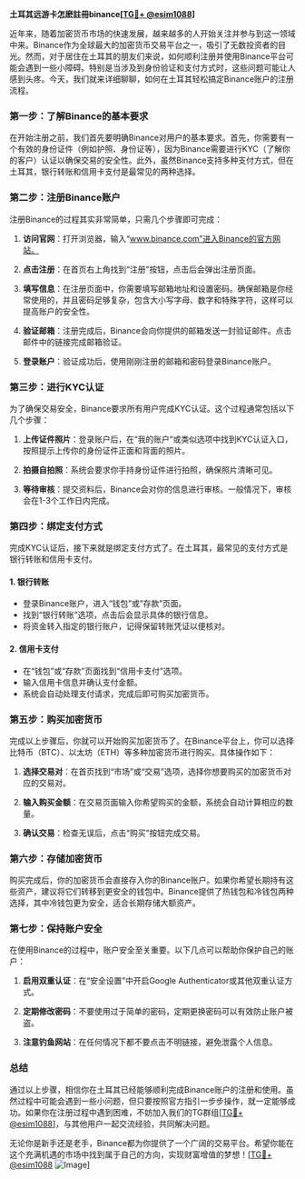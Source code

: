 **土耳其远游卡怎麽註冊binance[[TG💪+ @esim1088](https://t.me/s/esim1088)]**

近年来，随着加密货币市场的快速发展，越来越多的人开始关注并参与到这一领域中来。Binance作为全球最大的加密货币交易平台之一，吸引了无数投资者的目光。然而，对于居住在土耳其的朋友们来说，如何顺利注册并使用Binance平台可能会遇到一些小障碍。特别是当涉及到身份验证和支付方式时，这些问题可能让人感到头疼。今天，我们就来详细聊聊，如何在土耳其轻松搞定Binance账户的注册流程。

### **第一步：了解Binance的基本要求**

在开始注册之前，我们首先要明确Binance对用户的基本要求。首先，你需要有一个有效的身份证件（例如护照、身份证等），因为Binance需要进行KYC（了解你的客户）认证以确保交易的安全性。此外，虽然Binance支持多种支付方式，但在土耳其，银行转账和信用卡支付是最常见的两种选择。

### **第二步：注册Binance账户**

注册Binance的过程其实非常简单，只需几个步骤即可完成：

1. **访问官网**：打开浏览器，输入“www.binance.com”进入Binance的官方网站。
   
2. **点击注册**：在首页右上角找到“注册”按钮，点击后会弹出注册页面。
   
3. **填写信息**：在注册页面中，你需要填写邮箱地址和设置密码。确保邮箱是你经常使用的，并且密码足够复杂，包含大小写字母、数字和特殊字符，这样可以提高账户的安全性。

4. **验证邮箱**：注册完成后，Binance会向你提供的邮箱发送一封验证邮件。点击邮件中的链接完成邮箱验证。

5. **登录账户**：验证成功后，使用刚刚注册的邮箱和密码登录Binance账户。

### **第三步：进行KYC认证**

为了确保交易安全，Binance要求所有用户完成KYC认证。这个过程通常包括以下几个步骤：

1. **上传证件照片**：登录账户后，在“我的账户”或类似选项中找到KYC认证入口，按照提示上传你的身份证件正面和背面的照片。

2. **拍摄自拍照**：系统会要求你手持身份证件进行拍照，确保照片清晰可见。

3. **等待审核**：提交资料后，Binance会对你的信息进行审核。一般情况下，审核会在1-3个工作日内完成。

### **第四步：绑定支付方式**

完成KYC认证后，接下来就是绑定支付方式了。在土耳其，最常见的支付方式是银行转账和信用卡支付。

#### **1. 银行转账**
- 登录Binance账户，进入“钱包”或“存款”页面。
- 找到“银行转账”选项，点击后会显示具体的银行信息。
- 将资金转入指定的银行账户，记得保留转账凭证以便核对。

#### **2. 信用卡支付**
- 在“钱包”或“存款”页面找到“信用卡支付”选项。
- 输入信用卡信息并确认支付金额。
- 系统会自动处理支付请求，完成后即可购买加密货币。

### **第五步：购买加密货币**

完成以上步骤后，你就可以开始购买加密货币了。在Binance平台上，你可以选择比特币（BTC）、以太坊（ETH）等多种加密货币进行购买。具体操作如下：

1. **选择交易对**：在首页找到“市场”或“交易”选项，选择你想要购买的加密货币对应的交易对。

2. **输入购买金额**：在交易页面输入你希望购买的金额，系统会自动计算相应的数量。

3. **确认交易**：检查无误后，点击“购买”按钮完成交易。

### **第六步：存储加密货币**

购买完成后，你的加密货币会直接存入你的Binance账户。如果你希望长期持有这些资产，建议将它们转移到更安全的钱包中。Binance提供了热钱包和冷钱包两种选择，其中冷钱包更为安全，适合长期存储大额资产。

### **第七步：保持账户安全**

在使用Binance的过程中，账户安全至关重要。以下几点可以帮助你保护自己的账户：

1. **启用双重认证**：在“安全设置”中开启Google Authenticator或其他双重认证方式。
   
2. **定期修改密码**：不要使用过于简单的密码，定期更换密码可以有效防止账户被盗。

3. **注意钓鱼网站**：在任何情况下都不要点击不明链接，避免泄露个人信息。

### **总结**

通过以上步骤，相信你在土耳其已经能够顺利完成Binance账户的注册和使用。虽然过程中可能会遇到一些小问题，但只要按照官方指引一步步操作，就一定能够成功。如果你在注册过程中遇到困难，不妨加入我们的TG群组[[TG💪+ @esim1088](https://t.me/s/esim1088)]，与其他用户一起交流经验，共同解决问题。

无论你是新手还是老手，Binance都为你提供了一个广阔的交易平台。希望你能在这个充满机遇的市场中找到属于自己的方向，实现财富增值的梦想！[[TG💪+ @esim1088](https://t.me/s/esim1088) ![Image](https://i.postimg.cc/4NQfJmqS/Snipaste-2025-05-13-00-14-12.png)]